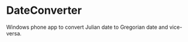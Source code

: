 DateConverter
=============

Windows phone app to convert Julian date to Gregorian date and vice-versa.
